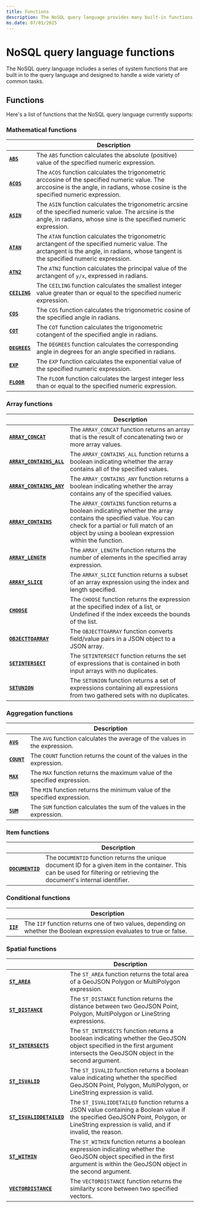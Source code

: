 ```yaml
---
title: Functions
description: The NoSQL query language provides many built-in functions for common tasks across a wide variety of categories.
ms.date: 07/01/2025
---
```


# NoSQL query language functions

The NoSQL query language includes a series of system functions that are built in to the query language and designed to handle a wide variety of common tasks.

## Functions

Here's a list of functions that the NoSQL query language currently supports:

### Mathematical functions

| | Description |
| --- | --- |
| **[`ABS`](abs.md)** | The `ABS` function calculates the absolute (positive) value of the specified numeric expression. |
| **[`ACOS`](acos.md)** | The `ACOS` function calculates the trigonometric arccosine of the specified numeric value. The arccosine is the angle, in radians, whose cosine is the specified numeric expression. |
| **[`ASIN`](asin.md)** | The `ASIN` function calculates the trigonometric arcsine of the specified numeric value. The arcsine is the angle, in radians, whose sine is the specified numeric expression. |
| **[`ATAN`](atan.md)** | The `ATAN` function calculates the trigonometric arctangent of the specified numeric value. The arctangent is the angle, in radians, whose tangent is the specified numeric expression. |
| **[`ATN2`](atn2.md)** | The `ATN2` function calculates the principal value of the arctangent of `y/x`, expressed in radians. |
| **[`CEILING`](ceiling.md)** | The `CEILING` function calculates the smallest integer value greater than or equal to the specified numeric expression. |
| **[`COS`](cos.md)** | The `COS` function calculates the trigonometric cosine of the specified angle in radians. |
| **[`COT`](cot.md)** | The `COT` function calculates the trigonometric cotangent of the specified angle in radians. |
| **[`DEGREES`](degrees.md)** | The `DEGREES` function calculates the corresponding angle in degrees for an angle specified in radians. |
| **[`EXP`](exp.md)** | The `EXP` function calculates the exponential value of the specified numeric expression. |
| **[`FLOOR`](floor.md)** | The `FLOOR` function calculates the largest integer less than or equal to the specified numeric expression. |

### Array functions

| | Description |
| --- | --- |
| **[`ARRAY_CONCAT`](array-concat.md)** | The `ARRAY_CONCAT` function returns an array that is the result of concatenating two or more array values. |
| **[`ARRAY_CONTAINS_ALL`](array-contains-all.md)** | The `ARRAY_CONTAINS_ALL` function returns a boolean indicating whether the array contains all of the specified values. |
| **[`ARRAY_CONTAINS_ANY`](array-contains-any.md)** | The `ARRAY_CONTAINS_ANY` function returns a boolean indicating whether the array contains any of the specified values. |
| **[`ARRAY_CONTAINS`](array-contains.md)** | The `ARRAY_CONTAINS` function returns a boolean indicating whether the array contains the specified value. You can check for a partial or full match of an object by using a boolean expression within the function. |
| **[`ARRAY_LENGTH`](array-length.md)** | The `ARRAY_LENGTH` function returns the number of elements in the specified array expression. |
| **[`ARRAY_SLICE`](array-slice.md)** | The `ARRAY_SLICE` function returns a subset of an array expression using the index and length specified. |
| **[`CHOOSE`](choose.md)** | The `CHOOSE` function returns the expression at the specified index of a list, or Undefined if the index exceeds the bounds of the list. |
| **[`OBJECTTOARRAY`](objecttoarray.md)** | The `OBJECTTOARRAY` function converts field/value pairs in a JSON object to a JSON array. |
| **[`SETINTERSECT`](setintersect.md)** | The `SETINTERSECT` function returns the set of expressions that is contained in both input arrays with no duplicates. |
| **[`SETUNION`](setunion.md)** | The `SETUNION` function returns a set of expressions containing all expressions from two gathered sets with no duplicates. |

### Aggregation functions

| | Description |
| --- | --- |
| **[`AVG`](avg.md)** | The `AVG` function calculates the average of the values in the expression. |
| **[`COUNT`](count.md)** | The `COUNT` function returns the count of the values in the expression. |
| **[`MAX`](max.md)** | The `MAX` function returns the maximum value of the specified expression. |
| **[`MIN`](min.md)** | The `MIN` function returns the minimum value of the specified expression. |
| **[`SUM`](sum.md)** | The `SUM` function calculates the sum of the values in the expression. |

### Item functions

| | Description |
| --- | --- |
| **[`DOCUMENTID`](documentid.md)** | The `DOCUMENTID` function returns the unique document ID for a given item in the container. This can be used for filtering or retrieving the document&#39;s internal identifier. |

### Conditional functions

| | Description |
| --- | --- |
| **[`IIF`](iif.md)** | The `IIF` function returns one of two values, depending on whether the Boolean expression evaluates to true or false. |

### Spatial functions

| | Description |
| --- | --- |
| **[`ST_AREA`](st-area.md)** | The `ST_AREA` function returns the total area of a GeoJSON Polygon or MultiPolygon expression. |
| **[`ST_DISTANCE`](st-distance.md)** | The `ST_DISTANCE` function returns the distance between two GeoJSON Point, Polygon, MultiPolygon or LineString expressions. |
| **[`ST_INTERSECTS`](st-intersects.md)** | The `ST_INTERSECTS` function returns a boolean indicating whether the GeoJSON object specified in the first argument intersects the GeoJSON object in the second argument. |
| **[`ST_ISVALID`](st-isvalid.md)** | The `ST_ISVALID` function returns a boolean value indicating whether the specified GeoJSON Point, Polygon, MultiPolygon, or LineString expression is valid. |
| **[`ST_ISVALIDDETAILED`](st-isvaliddetailed.md)** | The `ST_ISVALIDDETAILED` function returns a JSON value containing a Boolean value if the specified GeoJSON Point, Polygon, or LineString expression is valid, and if invalid, the reason. |
| **[`ST_WITHIN`](st-within.md)** | The `ST_WITHIN` function returns a boolean expression indicating whether the GeoJSON object specified in the first argument is within the GeoJSON object in the second argument. |
| **[`VECTORDISTANCE`](vectordistance.md)** | The `VECTORDISTANCE` function returns the similarity score between two specified vectors. |
